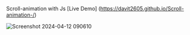  Scroll-animation with Js [Live Demo] (https://davit2605.github.io/Scroll-animation-/)

 ![Screenshot 2024-04-12 090610](https://github.com/Davit2605/Scroll-animation-/assets/125227660/be6c3d59-e5dd-4a46-bb07-21080490f587)
